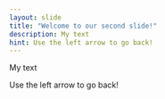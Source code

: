 ```yaml
---
layout: slide
title: "Welcome to our second slide!"
description: My text
hint: Use the left arrow to go back!
---
```

My text

Use the left arrow to go back!
